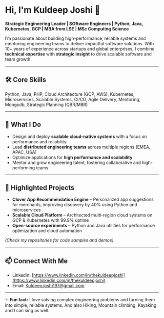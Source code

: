 # Hi, I'm Kuldeep Joshi 👋

**Strategic Engineering Leader | SOftware Engineers  | Python, Java, Kubernetes, GCP | MBA from LSE | MSc Computing Science**

I’m passionate about building high-performance, reliable systems and mentoring engineering teams to deliver impactful software solutions. With 10+ years of experience across startups and global enterprises, I combine **technical expertise** with **strategic insight** to drive scalable software and team growth.

---

## 🛠️ **Core Skills**
Python, Java, PHP, Cloud Architecture (GCP, AWS), Kubernetes, Microservices, Scalable Systems, CI/CD, Agile Delivery, Mentoring, Mongodb, Strategic Planning (QBR/MBR)

---

## 💼 **What I Do**
- Design and deploy **scalable cloud-native systems** with a focus on performance and reliability  
- Lead **distributed engineering teams** across multiple regions (EMEA, APAC, USA)  
- Optimize applications for **high performance and scalability**  
- Mentor and grow engineering talent, fostering collaborative and high-performing teams  

---

## 📂 **Highlighted Projects**
- **Clover App Recommendation Engine** – Personalized app suggestions for merchants, improving discovery by 40% using Python and microservices  
- **Scalable Cloud Platform** – Architected multi-region cloud systems on GCP & Kubernetes with 99.9% uptime  
- **Open-source experiments** – Python and Java utilities for performance optimization and cloud automation  

*(Check my repositories for code samples and demos)*

---

## 📫 **Connect With Me**
- LinkedIn: [https://www.linkedin.com/in/thekuldeepjoshi](https://www.linkedin.com/in/thekuldeepjoshi)  
- Email: Kuldeep.joshi197@gmail.com 

---

✨ **Fun fact:** I love solving complex engineering problems and turning them into simple, reliable systems. And also Hiking, Mountain climbing, Kayaking and I can sing as well. 
